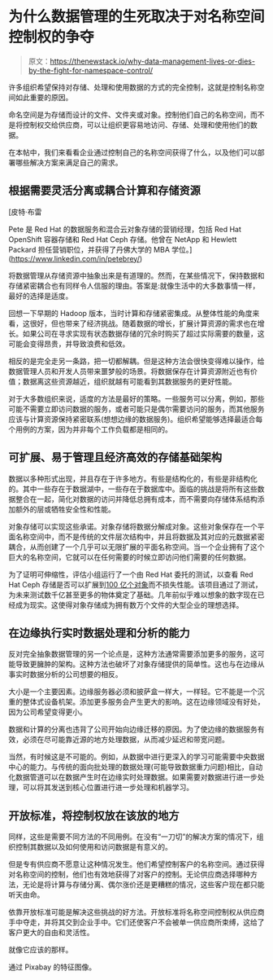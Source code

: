 # 为什么数据管理的生死取决于对名称空间控制权的争夺

> 原文：<https://thenewstack.io/why-data-management-lives-or-dies-by-the-fight-for-namespace-control/>

许多组织希望保持对存储、处理和使用数据的方式的完全控制，这就是控制名称空间如此重要的原因。

命名空间是为存储而设计的文件、文件夹或对象。控制他们自己的名称空间，而不是将控制权交给供应商，可以让组织更容易地访问、存储、处理和使用他们的数据。

在本帖中，我们来看看企业通过控制自己的名称空间获得了什么，以及他们可以部署哪些解决方案来满足自己的需求。

## 根据需要灵活分离或耦合计算和存储资源

 [皮特·布雷

Pete 是 Red Hat 的数据服务和混合云对象存储的营销经理，包括 Red Hat OpenShift 容器存储和 Red Hat Ceph 存储。他曾在 NetApp 和 Hewlett Packard 担任营销职位，并获得了丹佛大学的 MBA 学位。](https://www.linkedin.com/in/petebrey/) 

将数据管理从存储资源中抽象出来是有道理的。然而，在某些情况下，保持数据和存储紧密耦合也有同样令人信服的理由。答案是:就像生活中的大多数事情一样，最好的选择是适度。

回想一下早期的 Hadoop 版本，当时计算和存储紧密集成。从整体性能的角度来看，这很好，但也带来了经济挑战。随着数据的增长，扩展计算资源的需求也在增长。如果公司在寻求实现有状态数据存储的冗余时购买了超过实际需要的数量，这可能会变得昂贵，并导致浪费和低效。

相反的是完全走另一条路，把一切都解耦。但是这种方法会很快变得难以操作，给数据管理人员和开发人员带来噩梦般的场景。将数据保存在计算资源附近也有价值；数据离这些资源越近，组织就越有可能看到其数据服务的更好性能。

对于大多数组织来说，适度的方法是最好的策略。一些服务可以分离，例如，那些可能不需要立即访问数据的服务，或者可能只是偶尔需要访问的服务，而其他服务应该与计算资源保持紧密联系(想想边缘的数据服务)。组织希望能够选择最适合每个用例的方案，因为并非每个工作负载都是相同的。

## 可扩展、易于管理且经济高效的存储基础架构

数据以多种形式出现，并且存在于许多地方。有些是结构化的，有些是非结构化的。其中一些存在于数据湖中，一些存在于数据库中。面临的挑战是将所有这些数据整合在一起，简化对数据的访问并降低总拥有成本，而不需要向存储体系结构添加额外的层或牺牲安全性和性能。

对象存储可以实现这些承诺。对象存储将数据分解成对象。这些对象保存在一个平面名称空间中，而不是传统的文件层次结构中，并且将数据及其对应的元数据紧密耦合，从而创建了一个几乎可以无限扩展的平面名称空间。当一个企业拥有了这个巨大的名称空间，它就可以在任何需要的时候立即访问他们需要的任何数据。

为了证明可伸缩性，评估小组运行了一个由 Red Hat 委托的测试，以查看 Red Hat Ceph 存储是否可以扩展到[100 亿个对象](https://blocksandfiles.com/2020/09/22/ceph-scales-to-10-billion-objects/)而不损失性能。该项目通过了测试，为未来测试数千亿甚至更多的物体奠定了基础。几年前似乎难以想象的数字现在已经成为现实。这使得对象存储成为拥有数万个文件的大型企业的理想选择。

## 在边缘执行实时数据处理和分析的能力

反对完全抽象数据管理的另一个论点是，这种方法通常需要添加更多的服务，这可能导致更臃肿的架构。这种方法也破坏了对象存储提供的简单性。这也与在边缘从事实时数据分析的公司想要的相反。

大小是一个主要因素。边缘服务器必须和披萨盒一样大，一样轻。它不能是一个沉重的整体式设备机架。添加更多服务会产生更大的影响。这在边缘领域没有好处，因为公司希望变得更小。

数据和计算的分离也违背了公司开始向边缘迁移的原因。为了使边缘的数据服务有效，必须在尽可能靠近源的地方处理数据，从而减少延迟和带宽问题。

当然，有时候这是不可能的。例如，从数据中进行更深入的学习可能需要中央数据中心的能力。与传统的面向批处理的数据处理(可能导致数据重力问题)相比，自动化数据管道可以在数据产生时在边缘实时处理数据。如果需要对数据进行进一步处理，可以将其发送到核心位置进行进一步处理和机器学习。

## 开放标准，将控制权放在该放的地方

同样，这些是需要不同方法的不同用例。在没有“一刀切”的解决方案的情况下，组织控制其数据以及如何使用和访问数据是有意义的。

但是专有供应商不愿意让这种情况发生。他们希望控制客户的名称空间。通过获得对名称空间的控制，他们也有效地获得了对客户的控制。无论供应商选择哪种方法，无论是将计算与存储分离、偶尔涨价还是更糟糕的情况，这些客户现在都只能听天由命。

依靠开放标准可能是解决这些挑战的好方法。开放标准将名称空间控制权从供应商手中夺走，并将其交到企业手中。它们还使客户不会被单一供应商所束缚，这给了客户更大的自由和灵活性。

就像它应该的那样。

通过 Pixabay 的特征图像。

<svg xmlns:xlink="http://www.w3.org/1999/xlink" viewBox="0 0 68 31" version="1.1"><title>Group</title> <desc>Created with Sketch.</desc></svg>